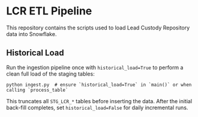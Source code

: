 # LCR ETL Pipeline

This repository contains the scripts used to load Lead Custody Repository data into Snowflake.

## Historical Load

Run the ingestion pipeline once with `historical_load=True` to perform a clean full load of the staging tables:

```
python ingest.py  # ensure `historical_load=True` in `main()` or when calling `process_table`
```

This truncates all `STG_LCR_*` tables before inserting the data. After the initial back-fill completes, set `historical_load=False` for daily incremental runs.
